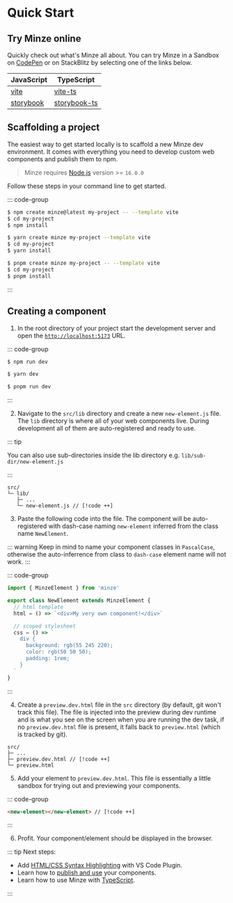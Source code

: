 # Quick Start

## Try Minze online

Quickly check out what's Minze all about. You can try Minze in a Sandbox on [CodePen](https://codepen.io/sergejcodes/pen/WNZVjPo) or on StackBlitz by selecting one of the links below.

| JavaScript                                                                                                                        | TypeScript                                                                                                                              |
| --------------------------------------------------------------------------------------------------------------------------------- | --------------------------------------------------------------------------------------------------------------------------------------- |
| [vite](https://stackblitz.com/github/n6ai/minze/tree/main/packages/create-minze/template-vite?title=Minze&terminal=dev)           | [vite-ts](https://stackblitz.com/github/n6ai/minze/tree/main/packages/create-minze/template-vite-ts?title=Minze&terminal=dev)           |
| [storybook](https://stackblitz.com/github/n6ai/minze/tree/main/packages/create-minze/template-storybook?title=Minze&terminal=dev) | [storybook-ts](https://stackblitz.com/github/n6ai/minze/tree/main/packages/create-minze/template-storybook-ts?title=Minze&terminal=dev) |

## Scaffolding a project

The easiest way to get started locally is to scaffold a new Minze dev environment. It comes with everything you need to develop custom web components and publish them to npm.

> Minze requires [Node.js](https://nodejs.dev/) version >= `16.0.0`

Follow these steps in your command line to get started.

::: code-group

```bash [npm]
$ npm create minze@latest my-project -- --template vite
$ cd my-project
$ npm install
```

```bash [yarn]
$ yarn create minze my-project --template vite
$ cd my-project
$ yarn install
```

```bash [pnpm]
$ pnpm create minze my-project -- --template vite
$ cd my-project
$ pnpm install
```

:::

## Creating a component

1. In the root directory of your project start the development server and open the [`http://localhost:5173`](http://localhost:5173) URL.

::: code-group

```bash [npm]
$ npm run dev
```

```bash [yarn]
$ yarn dev
```

```bash [pnpm]
$ pnpm run dev
```

:::

2. Navigate to the `src/lib` directory and create a new `new-element.js` file. The `lib` directory is where all of your web components live. During development all of them are auto-registered and ready to use.

::: tip

You can also use sub-directories inside the lib directory e.g. `lib/sub-dir/new-element.js`

:::

```
src/
└─ lib/
   ├─ ...
   └─ new-element.js // [!code ++]
```

3. Paste the following code into the file. The component will be auto-registered with dash-case naming `new-element` inferred from the class name `NewElement`.

::: warning
Keep in mind to name your component classes in `PascalCase`, otherwise the auto-inferrence from class to `dash-case` element name will not work.
:::

::: code-group

```js [src/lib/new-element.js]
import { MinzeElement } from 'minze'

export class NewElement extends MinzeElement {
  // html template
  html = () => `<div>My very own component!</div>`

  // scoped stylesheet
  css = () => `
    div {
      background: rgb(55 245 220);
      color: rgb(50 50 50);
      padding: 1rem;
    }
  `
}
```

:::

4. Create a `preview.dev.html` file in the `src` directory (by default, git won't track this file). The file is injected into the preview during dev runtime and is what you see on the screen when you are running the dev task, if no `preview.dev.html` file is present, it falls back to `preview.html` (which is tracked by git).

```
src/
├─ ...
├─ preview.dev.html // [!code ++]
└─ preview.html
```

5. Add your element to `preview.dev.html`. This file is essentially a little sandbox for trying out and previewing your components.

::: code-group

```html [src/preview.dev.html]
<new-element></new-element> // [!code ++]
```

:::

6. Profit. Your component/element should be displayed in the browser.

::: tip Next steps:

- Add [HTML/CSS Syntax Highlighting](/guide/advanced/syntax-highlighting) with VS Code Plugin.
- Learn how to [publish and use](/guide/publishing) your components.
- Learn how to use Minze with [TypeScript](/guide/advanced/typescript).

:::
